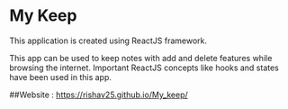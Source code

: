 # My Keep

This application is created using ReactJS framework. 

This app can be used to keep notes with add and delete features while browsing the internet. Important ReactJS concepts like hooks and states have been used in this app.

##Website : https://rishav25.github.io/My_keep/
